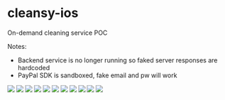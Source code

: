 # cleansy-ios
On-demand cleaning service POC

Notes:
* Backend service is no longer running so faked server responses are hardcoded
* PayPal SDK is sandboxed, fake email and pw will work

![](/screenshots/start.png)
![](/screenshots/intro1.png)
![](/screenshots/intro2.png)
![](/screenshots/intro3.png)
![](/screenshots/intro4.png)
![](/screenshots/address.png)
![](/screenshots/order.png)
![](/screenshots/quote.png)
![](/screenshots/coupon.png)
![](/screenshots/payment.png)
![](/screenshots/receipt.png)
